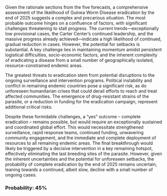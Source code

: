 Given the rationale sections from the five forecasts, a comprehensive assessment of the likelihood of Guinea Worm Disease eradication by the end of 2025 suggests a complex and precarious situation. The most probable outcome hinges on a confluence of factors, with significant challenges threatening to stall progress.  The current trends—exceptionally low provisional cases, the Carter Center’s continued leadership, and the massive progress already achieved—indicate a high likelihood of continued, gradual reduction in cases. However, the potential for setbacks is substantial.  A key challenge lies in maintaining momentum amidst persistent logistical difficulties, socio-economic factors, and the inherent complexity of eradicating a disease from a small number of geographically isolated, resource-constrained endemic areas. 

The greatest threats to eradication stem from potential disruptions to the ongoing surveillance and intervention programs. Political instability and conflict in remaining endemic countries pose a significant risk, as do unforeseen humanitarian crises that could derail efforts to reach and treat affected communities. The emergence of drug-resistant strains of the parasite, or a reduction in funding for the eradication campaign, represent additional critical risks. 

Despite these formidable challenges, a “yes” outcome – complete eradication – remains possible, but would require an exceptionally sustained and coordinated global effort. This would necessitate strengthened surveillance, rapid response teams, continued funding, unwavering community engagement, and the immediate and complete deployment of resources to all remaining endemic areas. The final breakthrough would likely be triggered by a decisive intervention in a key remaining hotspot, effectively eliminating the last breeding sites of the parasite.  However, given the inherent uncertainties and the potential for unforeseen setbacks, the probability of complete eradication by the end of 2025 remains uncertain, leaning towards a continued, albeit slow, decline with a small number of ongoing cases.

### Probability: 45%